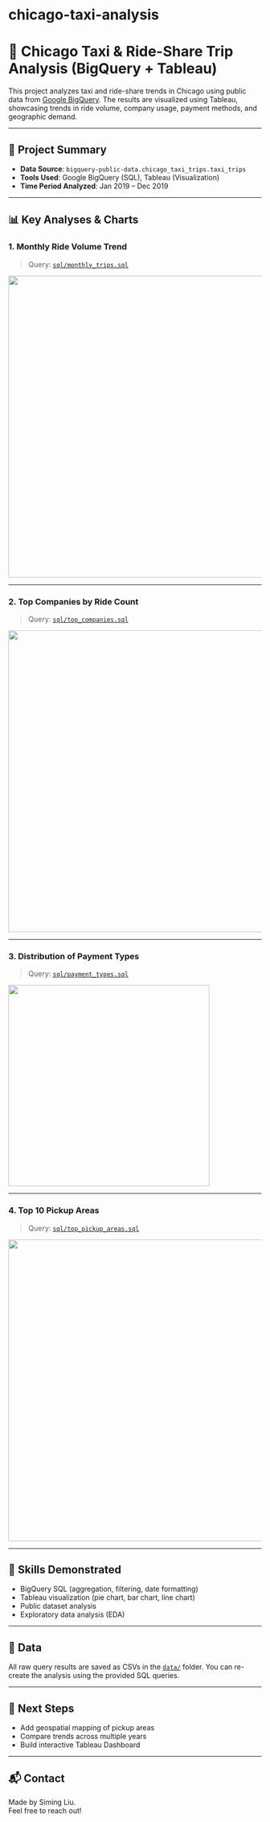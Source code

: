# chicago-taxi-analysis

# 🚕 Chicago Taxi & Ride-Share Trip Analysis (BigQuery + Tableau)

This project analyzes taxi and ride-share trends in Chicago using public data from [Google BigQuery](https://console.cloud.google.com/bigquery). The results are visualized using Tableau, showcasing trends in ride volume, company usage, payment methods, and geographic demand.

---

## 📌 Project Summary

- **Data Source**: `bigquery-public-data.chicago_taxi_trips.taxi_trips`
- **Tools Used**: Google BigQuery (SQL), Tableau (Visualization)
- **Time Period Analyzed**: Jan 2019 – Dec 2019

---

## 📊 Key Analyses & Charts

### 1. Monthly Ride Volume Trend
> Query: [`sql/monthly_trips.sql`](sql/monthly_trips.sql)
<img src="visualizations/monthly_trips_linechart.png" width="600"/>

---

### 2. Top Companies by Ride Count
> Query: [`sql/top_companies.sql`](sql/top_companies.sql)
<img src="visualizations/top_companies_bar.png" width="600"/>

---

### 3. Distribution of Payment Types
> Query: [`sql/payment_types.sql`](sql/payment_types.sql)
<img src="visualizations/payment_types_pie.png" width="400"/>

---

### 4. Top 10 Pickup Areas
> Query: [`sql/top_pickup_areas.sql`](sql/top_pickup_areas.sql)
<img src="visualizations/top_pickup_areas_bar.png" width="600"/>

---

## 🧠 Skills Demonstrated

- BigQuery SQL (aggregation, filtering, date formatting)
- Tableau visualization (pie chart, bar chart, line chart)
- Public dataset analysis
- Exploratory data analysis (EDA)

---

## 📁 Data

All raw query results are saved as CSVs in the [`data/`](data/) folder. You can re-create the analysis using the provided SQL queries.

---

## 📌 Next Steps

- Add geospatial mapping of pickup areas
- Compare trends across multiple years
- Build interactive Tableau Dashboard

---

## 📬 Contact

Made by Siming Liu.  
Feel free to reach out!
